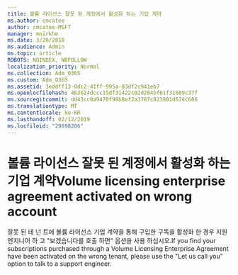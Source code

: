 ```yaml
---
title: 볼륨 라이선스 잘못 된 계정에서 활성화 하는 기업 계약
ms.author: cmcatee
author: cmcatee-MSFT
manager: mnirkhe
ms.date: 3/20/2018
ms.audience: Admin
ms.topic: article
ROBOTS: NOINDEX, NOFOLLOW
localization_priority: Normal
ms.collection: Adm_O365
ms.custom: Adm_O365
ms.assetid: 3eddff13-0dc2-41ff-995a-83df2c941eb7
ms.openlocfilehash: 463624dccc15df31422c02d284bf61f31609c37f
ms.sourcegitcommit: dd43cc0a9470f98b8ef2a3787c823801d674c666
ms.translationtype: MT
ms.contentlocale: ko-KR
ms.lasthandoff: 02/12/2019
ms.locfileid: "29898206"
---
```

# <a name="volume-licensing-enterprise-agreement-activated-on-wrong-account"></a><span data-ttu-id="1dada-102">볼륨 라이선스 잘못 된 계정에서 활성화 하는 기업 계약</span><span class="sxs-lookup"><span data-stu-id="1dada-102">Volume licensing enterprise agreement activated on wrong account</span></span>

<span data-ttu-id="1dada-103">잘못 된 테 넌 트에 볼륨 라이선스 기업 계약을 통해 구입한 구독을 활성화 한 경우 지원 엔지니어 하 고 "보겠습니다를 호출 하면" 옵션을 사용 하십시오.</span><span class="sxs-lookup"><span data-stu-id="1dada-103">If you find your subscriptions purchased through a Volume Licensing Enterprise Agreement have been activated on the wrong tenant, please use the "Let us call you" option to talk to a support engineer.</span></span>
  

